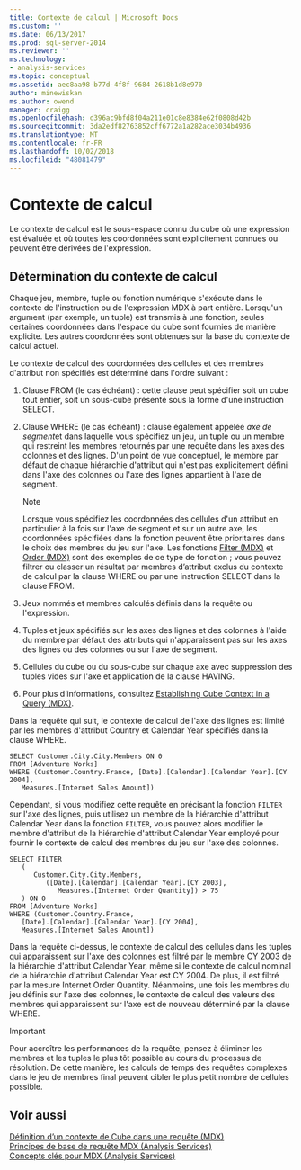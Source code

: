```yaml
---
title: Contexte de calcul | Microsoft Docs
ms.custom: ''
ms.date: 06/13/2017
ms.prod: sql-server-2014
ms.reviewer: ''
ms.technology:
- analysis-services
ms.topic: conceptual
ms.assetid: aec8aa98-b77d-4f8f-9684-2618b1d8e970
author: minewiskan
ms.author: owend
manager: craigg
ms.openlocfilehash: d396ac9bfd8f04a211e01c8e8384e62f0808d42b
ms.sourcegitcommit: 3da2edf82763852cff6772a1a282ace3034b4936
ms.translationtype: MT
ms.contentlocale: fr-FR
ms.lasthandoff: 10/02/2018
ms.locfileid: "48081479"
---
```

# <a name="calculation-context"></a>Contexte de calcul
  Le contexte de calcul est le sous-espace connu du cube où une expression est évaluée et où toutes les coordonnées sont explicitement connues ou peuvent être dérivées de l'expression.  
  
## <a name="determining-the-calculation-context"></a>Détermination du contexte de calcul  
 Chaque jeu, membre, tuple ou fonction numérique s'exécute dans le contexte de l'instruction ou de l'expression MDX à part entière. Lorsqu'un argument (par exemple, un tuple) est transmis à une fonction, seules certaines coordonnées dans l'espace du cube sont fournies de manière explicite. Les autres coordonnées sont obtenues sur la base du contexte de calcul actuel.  
  
 Le contexte de calcul des coordonnées des cellules et des membres d'attribut non spécifiés est déterminé dans l'ordre suivant :  
  
1.  Clause FROM (le cas échéant) : cette clause peut spécifier soit un cube tout entier, soit un sous-cube présenté sous la forme d'une instruction SELECT.  
  
2.  Clause WHERE (le cas échéant) : clause également appelée *axe de segment*et dans laquelle vous spécifiez un jeu, un tuple ou un membre qui restreint les membres retournés par une requête dans les axes des colonnes et des lignes. D'un point de vue conceptuel, le membre par défaut de chaque hiérarchie d'attribut qui n'est pas explicitement défini dans l'axe des colonnes ou l'axe des lignes appartient à l'axe de segment.  
  
    > [!NOTE]  
    >  Lorsque vous spécifiez les coordonnées des cellules d'un attribut en particulier à la fois sur l'axe de segment et sur un autre axe, les coordonnées spécifiées dans la fonction peuvent être prioritaires dans le choix des membres du jeu sur l'axe. Les fonctions [Filter (MDX)](/sql/mdx/filter-mdx) et [Order (MDX)](/sql/mdx/order-mdx) sont des exemples de ce type de fonction ; vous pouvez filtrer ou classer un résultat par membres d’attribut exclus du contexte de calcul par la clause WHERE ou par une instruction SELECT dans la clause FROM.  
  
3.  Jeux nommés et membres calculés définis dans la requête ou l'expression.  
  
4.  Tuples et jeux spécifiés sur les axes des lignes et des colonnes à l'aide du membre par défaut des attributs qui n'apparaissent pas sur les axes des lignes ou des colonnes ou sur l'axe de segment.  
  
5.  Cellules du cube ou du sous-cube sur chaque axe avec suppression des tuples vides sur l'axe et application de la clause HAVING.  
  
6.  Pour plus d’informations, consultez [Establishing Cube Context in a Query &#40;MDX&#41;](establishing-cube-context-in-a-query-mdx.md).  
  
 Dans la requête qui suit, le contexte de calcul de l'axe des lignes est limité par les membres d'attribut Country et Calendar Year spécifiés dans la clause WHERE.  
  
```  
SELECT Customer.City.City.Members ON 0  
FROM [Adventure Works]  
WHERE (Customer.Country.France, [Date].[Calendar].[Calendar Year].[CY 2004],  
   Measures.[Internet Sales Amount])  
```  
  
 Cependant, si vous modifiez cette requête en précisant la fonction `FILTER` sur l'axe des lignes, puis utilisez un membre de la hiérarchie d'attribut Calendar Year dans la fonction `FILTER`, vous pouvez alors modifier le membre d'attribut de la hiérarchie d'attribut Calendar Year employé pour fournir le contexte de calcul des membres du jeu sur l'axe des colonnes.  
  
```  
SELECT FILTER  
   (  
      Customer.City.City.Members,   
         ([Date].[Calendar].[Calendar Year].[CY 2003],  
            Measures.[Internet Order Quantity]) > 75   
   ) ON 0  
FROM [Adventure Works]  
WHERE (Customer.Country.France,  
   [Date].[Calendar].[Calendar Year].[CY 2004],  
   Measures.[Internet Sales Amount])  
```  
  
 Dans la requête ci-dessus, le contexte de calcul des cellules dans les tuples qui apparaissent sur l'axe des colonnes est filtré par le membre CY 2003 de la hiérarchie d'attribut Calendar Year, même si le contexte de calcul nominal de la hiérarchie d'attribut Calendar Year est CY 2004. De plus, il est filtré par la mesure Internet Order Quantity. Néanmoins, une fois les membres du jeu définis sur l'axe des colonnes, le contexte de calcul des valeurs des membres qui apparaissent sur l'axe est de nouveau déterminé par la clause WHERE.  
  
> [!IMPORTANT]  
>  Pour accroître les performances de la requête, pensez à éliminer les membres et les tuples le plus tôt possible au cours du processus de résolution. De cette manière, les calculs de temps des requêtes complexes dans le jeu de membres final peuvent cibler le plus petit nombre de cellules possible.  
  
## <a name="see-also"></a>Voir aussi  
 [Définition d’un contexte de Cube dans une requête &#40;MDX&#41;](establishing-cube-context-in-a-query-mdx.md)   
 [Principes de base de requête MDX &#40;Analysis Services&#41;](mdx-query-fundamentals-analysis-services.md)   
 [Concepts clés pour MDX &#40;Analysis Services&#41;](../key-concepts-in-mdx-analysis-services.md)  
  
  
